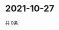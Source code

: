 # 2021-10-27
  共 0条

  <!-- BEGIN -->
  <!-- 最后更新时间Wed Oct 27 2021 01:45:29 GMT+0000 (Coordinated Universal Time) -->
  
  <!-- END -->
  
  